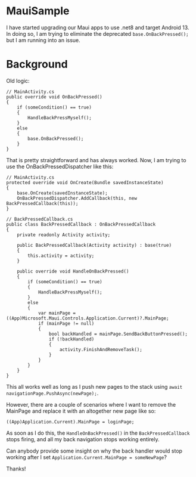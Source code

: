 # MauiSample

I have started upgrading our Maui apps to use .net8 and target Android 13.  In doing so, I am trying to eliminate the deprecated `base.OnBackPressed();` but I am running into an issue.

# Background

Old logic:
```
// MainActivity.cs
public override void OnBackPressed()
{
    if (someCondition() == true)
    {
        HandleBackPressMyself();
    }
    else
    {
        base.OnBackPressed();
    }
}
```

That is pretty straightforward and has always worked.  Now, I am trying to use the OnBackPressedDispatcher like this:

```
// MainActivity.cs
protected override void OnCreate(Bundle savedInstanceState)
{
    base.OnCreate(savedInstanceState);
    OnBackPressedDispatcher.AddCallback(this, new BackPressedCallback(this));
}
```

```
// BackPressedCallback.cs
public class BackPressedCallback : OnBackPressedCallback
{
    private readonly Activity activity;

    public BackPressedCallback(Activity activity) : base(true)
    {
        this.activity = activity;
    }

    public override void HandleOnBackPressed()
    {
        if (someCondition() == true)
        {
            HandleBackPressMyself();
        }
        else
        {
            var mainPage = ((App)Microsoft.Maui.Controls.Application.Current)?.MainPage;
            if (mainPage != null)
            {
                bool backHandled = mainPage.SendBackButtonPressed();
                if (!backHandled)
                {
                    activity.FinishAndRemoveTask();
                }
            }
        }
    }
}
```

This all works well as long as I push new pages to the stack using `await navigationPage.PushAsync(newPage);`.  

However, there are a couple of scenarios where I want to remove the MainPage and replace it with an altogether new page like so:

`((App)Application.Current).MainPage = loginPage;`

As soon as I do this, the `HandleOnBackPressed()` in the `BackPressedCallback` stops firing, and all my back navigation stops working entirely.  

Can anybody provide some insight on why the back handler would stop working after I set `Application.Current.MainPage = someNewPage`?

Thanks!
